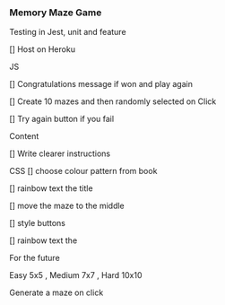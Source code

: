 ### Memory Maze Game

Testing in Jest, unit and feature



[] Host on Heroku

JS

[] Congratulations message if won and play again

[] Create 10 mazes and then randomly selected on Click

[] Try again button if you fail



Content

[] Write clearer instructions



CSS
[] choose colour pattern from book


[] rainbow text the title

[] move the maze to the middle

[] style buttons

[] rainbow text the 


For the future

Easy 5x5 , Medium 7x7 , Hard 10x10

Generate a maze on click 




